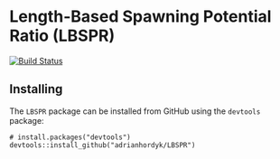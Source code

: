 # Length-Based Spawning Potential Ratio (LBSPR)
[![Build Status](https://travis-ci.org/AdrianHordyk/LBSPR.svg?branch=master)](https://travis-ci.org/AdrianHordyk/LBSPR)

## Installing 
The `LBSPR` package can be installed from GitHub using the `devtools` package:
```
# install.packages("devtools")
devtools::install_github("adrianhordyk/LBSPR")
```

